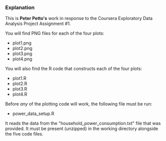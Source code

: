 ### Explanation

This is **Peter Petto's** work in response to the Coursera Exploratory Data Analysis Project Assignment #1.

You will find PNG files for each of the four plots:

- plot1.png
- plot2.png
- plot3.png
- plot4.png

You will also find the R code that constructs each of the four plots:

- plot1.R
- plot2.R
- plot3.R
- plot4.R

Before *any* of the plotting code will work, the following file must be run:

- power_data_setup.R

It reads the data from the "household_power_consumption.txt" file that was provided. It must be present (unzipped) in the working directory alongside the five code files.






